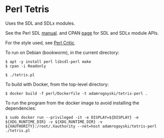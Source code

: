 # Perl Tetris

Uses the SDL and SDLx modules.

See the Perl SDL [manual](https://raw.githubusercontent.com/PerlGameDev/SDL_Manual/master/dist/SDL_Manual.pdf).
and CPAN [page](https://metacpan.org/dist/SDL) for SDL and SDLx module APIs.

For the style used, see [Perl Critic](https://perlmaven.com/perl-critic).

To run on Debian (bookworm), in the current directory:

```
$ apt -y install perl libsdl-perl make
$ cpan -i Readonly

$ ./tetris.pl
```


To build with Docker, from the top-level directory:

```
$ docker build -f perl/Dockerfile -t adamrogoyski/tetris-perl .
```

To run the program from the docker image to avoid installing the dependencies:

```
$ sudo docker run --privileged -it -e DISPLAY=${DISPLAY} -e ${XDG_RUNTIME_DIR} -v ${XDG_RUNTIME_DIR} -v ${XAUTHORITY}:/root/.Xauthority --net=host adamrogoyski/tetris-perl ./tetris.pl
```

